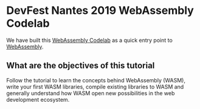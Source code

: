 # DevFest Nantes 2019 WebAssembly Codelab

We have built this [WebAssembly Codelab](https://github.com/LostInBrittany/wasm-devfestnantes-2019) as a quick entry point to [WebAssembly](https://webassembly.org/). 


## What are the objectives of this tutorial

Follow the tutorial to learn the concepts behind WebAssembly (WASM), write your first WASM libraries, compile existing libraries to WASM and generally understand how WASM open new possibilities in the web development ecosystem.

